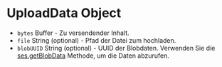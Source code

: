 # UploadData Object

* `bytes` Buffer - Zu versendender Inhalt.
* `file` String (optional) - Pfad der Datei zum hochladen.
* `blobUUID` String (optional) - UUID der Blobdaten. Verwenden Sie die [ses.getBlobData](../session.md#sesgetblobdataidentifier) Methode, um die Daten abzurufen.
